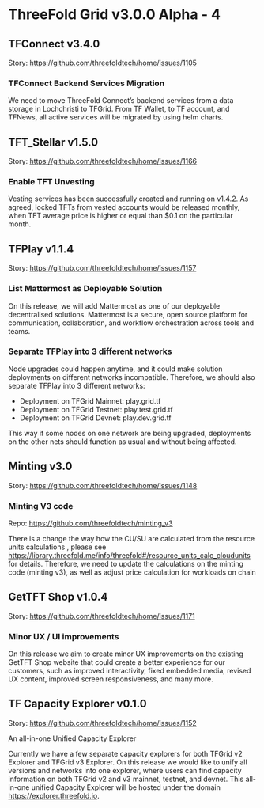 # ThreeFold Grid v3.0.0 Alpha - 4

## TFConnect v3.4.0

Story: https://github.com/threefoldtech/home/issues/1105

### TFConnect Backend Services Migration

We need to move ThreeFold Connect’s backend services from a data storage in Lochchristi to TFGrid. From TF Wallet, to TF account, and TFNews, all active services will be migrated by using helm charts.


## TFT_Stellar v1.5.0

Story: https://github.com/threefoldtech/home/issues/1166

### Enable TFT Unvesting
Vesting services has been successfully created and running on v1.4.2. As agreed, locked TFTs from vested accounts would be released monthly, when TFT average price is higher or equal than $0.1 on the particular month.

## TFPlay v1.1.4

Story: https://github.com/threefoldtech/home/issues/1157

### List Mattermost as Deployable Solution 

On this release, we will add Mattermost as one of our deployable decentralised solutions.
Mattermost is a secure, open source platform for communication, collaboration, and workflow orchestration across tools and teams.

### Separate TFPlay into 3 different networks



Node upgrades could happen anytime, and it could make solution deployments on different networks incompatible. Therefore, we should also separate TFPlay into 3 different networks: 

- Deployment on TFGrid Mainnet: play.grid.tf
- Deployment on TFGrid Testnet: play.test.grid.tf
- Deployment on TFGrid Devnet: play.dev.grid.tf

This way if some nodes on one network are being upgraded, deployments on the other nets should function as usual and without being affected.

## Minting v3.0

Story: https://github.com/threefoldtech/home/issues/1148

### Minting V3 code

Repo: https://github.com/threefoldtech/minting_v3

There is a change the way how the CU/SU are calculated from the resource units calculations , please see https://library.threefold.me/info/threefold#/resource_units_calc_cloudunits for details.
Therefore, we need to update the calculations on the minting code (minting v3), as well as adjust price calculation for workloads on chain

## GetTFT Shop v1.0.4

Story: https://github.com/threefoldtech/home/issues/1171

### Minor UX / UI improvements

On this release we aim to create minor UX improvements on the existing GetTFT Shop website that could create a better experience for our customers, such as improved interactivity, fixed embedded media, revised UX content, improved screen responsiveness, and many more.

## TF Capacity Explorer v0.1.0

Story: https://github.com/threefoldtech/home/issues/1152

An all-in-one Unified Capacity Explorer

Currently we have a few separate capacity explorers for both TFGrid v2 Explorer and TFGrid v3 Explorer. On this release we would like to unify all versions and networks into one explorer, where users can find capacity information on both TFGrid v2 and v3 mainnet, testnet, and devnet. This  all-in-one unified Capacity Explorer will be hosted under the domain https://explorer.threefold.io.


